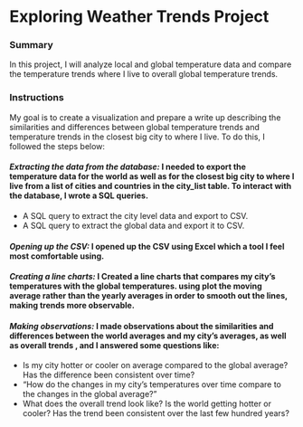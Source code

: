 

# Exploring Weather Trends Project

### **Summary**

In this project, I will analyze local and global temperature data and compare the temperature trends where I live to overall global temperature trends.

### **Instructions**

My goal is to create a visualization and prepare a write up describing the similarities and differences between global temperature trends and temperature trends in the closest big city to where I live. To do this, I followed the steps below:

#### _Extracting the data from the database:_ I needed to export the temperature data for the world as well as for the closest big city to where I live from a list of cities and countries in the city_list table. To interact with the database, I wrote a SQL queries. 
  - A SQL query to extract the city level data and export to CSV.
  - A SQL query to extract the global data and export it to CSV.

#### _Opening up the CSV:_ I opened up the CSV using Excel which a tool I feel most comfortable using.


#### _Creating a line charts:_ I Created a line charts that compares my city’s temperatures with the global temperatures. using plot the moving average rather than the yearly averages in order to smooth out the lines, making trends more observable.

#### **_Making observations:_** I made observations about the similarities and differences between the world averages and my city’s averages, as well as overall trends ,  and I answered some questions like:

  - Is my city hotter or cooler on average compared to the global average? Has the difference been consistent over time?
  - “How do the changes in my city’s temperatures over time compare to the changes in the global average?” 
  - What does the overall trend look like? Is the world getting hotter or cooler? Has the trend been consistent over the last few hundred years?
